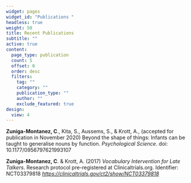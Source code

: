 ```yaml
---
widget: pages
widget_id: "Publications "
headless: true
weight: 50
title: Recent Publications
subtitle: ""
active: true
content:
  page_type: publication
  count: 5
  offset: 0
  order: desc
  filters:
    tag: ""
    category: ""
    publication_type: ""
    author: ""
    exclude_featured: true
design:
  view: 4
---
```

**Zuniga-Montanez, C**., Kita, S., Aussems, S., & Krott, A., (accepted for publication in November 2020) Beyond the shape of things: Infants can be taught to generalise nouns by function. *Psychological Science*. doi: 10.1177/0956797621993107

**Zuniga-Montanez, C**. & Krott, A. (2017) *Vocabulary Intervention for Late Talkers*. Research protocol pre-registered at Clinicaltrials.org. Identifier: NCT03379818 *<https://clinicaltrials.gov/ct2/show/NCT03379818>*
